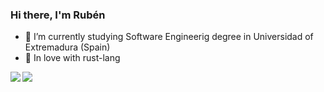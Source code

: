 ### Hi there, I'm Rubén

- 🌱 I’m currently studying Software Engineerig degree in Universidad of
  Extremadura (Spain)
- 🦀 In love with rust-lang


<picture>
  <source 
    srcset="https://github-readme-stats.rubensei.vercel.app/api?username=Rubensei&count_private=true&show_icons=true&theme=dark"
    media="(prefers-color-scheme: dark)"
  />
  <source
    srcset="https://github-readme-stats.rubensei.vercel.app/api?username=Rubensei&count_private=true&show_icons=true&hide_rank=true"
    media="(prefers-color-scheme: light), (prefers-color-scheme: no-preference)"
  />
  <img align="left" src="https://github-readme-stats.rubensei.vercel.app/api?username=Rubensei&count_private=true&show_icons=true&hide_rank=true" />
</picture>

<picture>
  <source 
    srcset="https://github-readme-stats.rubensei.vercel.app/api/top-langs/?username=Rubensei&theme=dark"
    media="(prefers-color-scheme: dark)"
  />
  <source
    srcset="https://github-readme-stats.rubensei.vercel.app/api/top-langs/?username=Rubensei&layout=compact"
    media="(prefers-color-scheme: light), (prefers-color-scheme: no-preference)"
  />
  <img align="left" src="https://github-readme-stats.rubensei.vercel.app/api/top-langs/?username=Rubensei&layout=compact" />
</picture>
